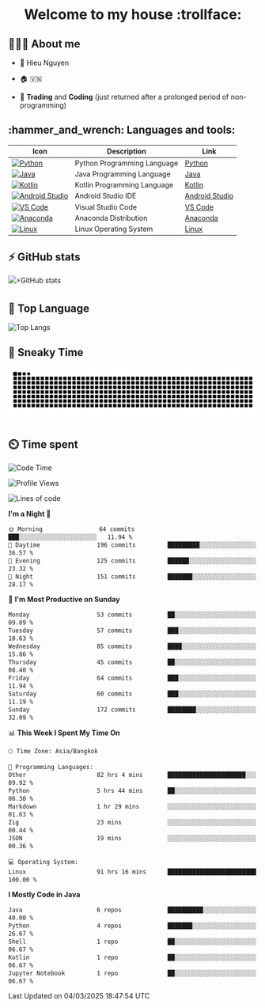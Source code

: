 <h1 align="center">Welcome to my house :trollface:</h1>

<h2 align="left">👨🏻‍💻 About me</h2>

- 🪪 Hieu Nguyen

- 🏠 🇻🇳

- 📄 **Trading** and **Coding** (just returned after a prolonged period of non-programming)


<h2 align="left">:hammer_and_wrench: Languages and tools:</h2>

| Icon | Description | Link |
|---|---|---|
| [![Python](https://skillicons.dev/icons?i=python)](https://www.python.org/) | Python Programming Language | [Python](https://www.python.org/) |
| [![Java](https://skillicons.dev/icons?i=java)](https://www.java.com/) | Java Programming Language | [Java](https://www.java.com/) | 
| [![Kotlin](https://skillicons.dev/icons?i=kotlin)](https://kotlinlang.org/) | Kotlin Programming Language | [Kotlin](https://kotlinlang.org/) |
| [![Android Studio](https://skillicons.dev/icons?i=androidstudio)](https://developer.android.com/studio) | Android Studio IDE | [Android Studio](https://developer.android.com/studio) |
| [![VS Code](https://skillicons.dev/icons?i=vscode)](https://code.visualstudio.com/) | Visual Studio Code | [VS Code](https://code.visualstudio.com/) |
| [![Anaconda](https://skillicons.dev/icons?i=anaconda)](https://www.anaconda.com/) | Anaconda Distribution | [Anaconda](https://www.anaconda.com/) |
| [![Linux](https://skillicons.dev/icons?i=linux)](https://www.linux.org/) | Linux Operating System | [Linux](https://www.linux.org/) |


<h2>⚡ GitHub stats</h2>

![⚡GitHub stats](https://github-readme-stats-9793-ultimatebrok-projects.vercel.app/api?username=ultimateBroK&show_icons=true&theme=dark)

<h2>🥇 Top Language</h2>

![Top Langs](https://github-readme-stats-9793-ultimatebrok-projects.vercel.app/api/top-langs?username=ultimateBroK&size_weight=0.5&count_weight=0.5&layout=compact&theme=dark)

<h2>🐍 Sneaky Time</h2>

![Snake animation](https://raw.githubusercontent.com/ultimateBroK/ultimateBroK/output/github-contribution-grid-snake-dark.svg)

<h2>⏲️ Time spent</h2>

<!--START_SECTION:waka-->
![Code Time](http://img.shields.io/badge/Code%20Time-656%20hrs%209%20mins-blue)

![Profile Views](http://img.shields.io/badge/Profile%20Views-0-blue)

![Lines of code](https://img.shields.io/badge/From%20Hello%20World%20I%27ve%20Written-405.4%20thousand%20lines%20of%20code-blue)

**I'm a Night 🦉** 

```text
🌞 Morning                64 commits          ███░░░░░░░░░░░░░░░░░░░░░░   11.94 % 
🌆 Daytime                196 commits         █████████░░░░░░░░░░░░░░░░   36.57 % 
🌃 Evening                125 commits         ██████░░░░░░░░░░░░░░░░░░░   23.32 % 
🌙 Night                  151 commits         ███████░░░░░░░░░░░░░░░░░░   28.17 % 
```
📅 **I'm Most Productive on Sunday** 

```text
Monday                   53 commits          ██░░░░░░░░░░░░░░░░░░░░░░░   09.89 % 
Tuesday                  57 commits          ███░░░░░░░░░░░░░░░░░░░░░░   10.63 % 
Wednesday                85 commits          ████░░░░░░░░░░░░░░░░░░░░░   15.86 % 
Thursday                 45 commits          ██░░░░░░░░░░░░░░░░░░░░░░░   08.40 % 
Friday                   64 commits          ███░░░░░░░░░░░░░░░░░░░░░░   11.94 % 
Saturday                 60 commits          ███░░░░░░░░░░░░░░░░░░░░░░   11.19 % 
Sunday                   172 commits         ████████░░░░░░░░░░░░░░░░░   32.09 % 
```


📊 **This Week I Spent My Time On** 

```text
🕑︎ Time Zone: Asia/Bangkok

💬 Programming Languages: 
Other                    82 hrs 4 mins       ██████████████████████░░░   89.92 % 
Python                   5 hrs 44 mins       ██░░░░░░░░░░░░░░░░░░░░░░░   06.30 % 
Markdown                 1 hr 29 mins        ░░░░░░░░░░░░░░░░░░░░░░░░░   01.63 % 
Zig                      23 mins             ░░░░░░░░░░░░░░░░░░░░░░░░░   00.44 % 
JSON                     19 mins             ░░░░░░░░░░░░░░░░░░░░░░░░░   00.36 % 

💻 Operating System: 
Linux                    91 hrs 16 mins      █████████████████████████   100.00 % 
```

**I Mostly Code in Java** 

```text
Java                     6 repos             ██████████░░░░░░░░░░░░░░░   40.00 % 
Python                   4 repos             ███████░░░░░░░░░░░░░░░░░░   26.67 % 
Shell                    1 repo              ██░░░░░░░░░░░░░░░░░░░░░░░   06.67 % 
Kotlin                   1 repo              ██░░░░░░░░░░░░░░░░░░░░░░░   06.67 % 
Jupyter Notebook         1 repo              ██░░░░░░░░░░░░░░░░░░░░░░░   06.67 % 
```




 Last Updated on 04/03/2025 18:47:54 UTC
<!--END_SECTION:waka-->
